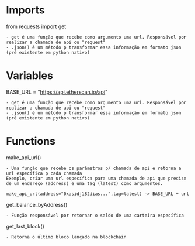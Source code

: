 # Imports

from requests import get

	- get é uma função que recebe como argumento uma url. Responsável por realizar a chamada de api ou "request"
	- .json() é um método p transformar essa informação em formato json (pré existente em python nativo)
 
# Variables

BASE_URL = "https://api.etherscan.io/api"

	- get é uma função que recebe como argumento uma url. Responsável por realizar a chamada de api ou "request"
	- .json() é um método p transformar essa informação em formato json (pré existente em python nativo)

# Functions

make_api_url()

	- Uma função que recebe os parâmetros p/ chamada de api e retorna a url específica p cada chamada
	Exemplo, criar uma url específica para uma chamada de api que precise de um endereço (address) e uma tag (latest) como argumentos.

	make_api_url(address="0xasidj182dias...",tag=latest) -> BASE_URL + url
 	

get_balance_byAddress()

	- Função responsável por retornar o saldo de uma carteira específica


get_last_block()

	- Retorna o último bloco lançado na blockchain

